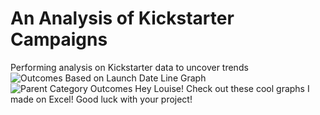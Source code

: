 # An Analysis of Kickstarter Campaigns
Performing analysis on Kickstarter data to uncover trends
![Outcomes Based on Launch Date Line Graph](https://user-images.githubusercontent.com/88448731/183801231-6f4d1012-ea77-485d-a6f8-7b9d4d56edbe.png)
![Parent Category Outcomes](https://user-images.githubusercontent.com/88448731/183801236-b96c0a52-ff2a-4bbc-a3ae-a6e4a9d84813.png)
Hey Louise! Check out these cool graphs I made on Excel! Good luck with your project!
